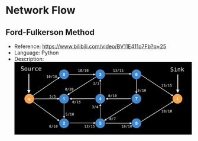 # Network Flow

## Ford-Fulkerson Method

* Reference: <https://www.bilibili.com/video/BV11E411o7Fb?p=25>
* Language: Python
* Description:
![Example](https://github.com/Gxs16/Learn-Optimization/blob/master/Graph%20Theory/Network%20Flow/maxflow.png)
